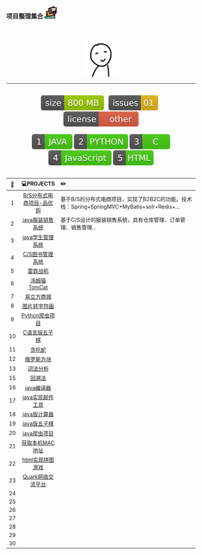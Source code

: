 ### 项目整理集合 <img src="_img/Ship.ico">
<br>
<br>
<div align="center">
	<img src="_img/touxiang.jpg" width="100" height="100">
<hr><br>
	<a href="#"><img src="_markdown/size-file.min.js.svg"></a>&nbsp;&nbsp;
	<a href="#"><img src="_markdown/issues.min.js.svg"></a>&nbsp;&nbsp;
	<a href="#"><img src="_markdown/license.min.js.svg"></a>
<br><br>
	<a href="#"><img src="_markdown/java.min.js.svg"></a>
	<a href="#"><img src="_markdown/python.min.js.svg"></a>
	<a href="#"><img src="_markdown/c.min.js.svg"></a>
	<a href="#"><img src="_markdown/javascript.min.js.svg"></a>
	<a href="#"><img src="_markdown/html.min.js.svg"></a>
</div>
<br>

| :floppy_disk: | :computer:PROJECTS | :pencil2: |
| :------: | :------: | :------|
| 1 | [B/S分布式电商项目-品优购](./pinyougou-parent) | 基于B/S的分布式电商项目，实现了B2B2C的功能。技术栈：Spring+SpringMVC+MyBatis+solr+Redis+... |
| 2 | [java服装销售系统](./FZXS) | 基于C/S设计的服装销售系统，具有仓库管理、订单管理、销售管理... |
| 3 | [java学生管理系统](./TheStudentSystem) |  |
| 4 | [C/S图书管理系统](./LibraryManager) |  |
| 5 | [雷霆战机](./LeiTingZhanJi) |  |
| 6 | [汤姆猫TomCat](./MyTomCat) |  |
| 7 | [易立方商城](./Enterprise_mall) |  |
| 8 | [图片转字符画](./PythonDrawAscii) |  |
| 9 | [Python爬虫项目](./PythonCrawler) |  |
| 10 | [C语言版五子棋]() |  |
| 11 | [贪吃蛇]() |  |
| 12 | [俄罗斯方块]() |  |
| 13 | [词法分析]() |  |
| 15 | [回溯法]() |  |
| 16 | [java编译器](./JavaIDE) |  |
| 17 | [java实现邮件工具](./EMailUtils) |  |
| 18 | [java版计算器](./Calculator) |  |
| 19 | [java版五子棋](./Gomoku) |  |
| 20 | [java爬虫项目](./JavaCrawler) |  |
| 21 | [获取本机MAC地址]() |  |
| 22 | [html实现拼图游戏](./Html_Pintu) |  |
| 23 | [Quark网络交流平台](./OnlineFriend) |  |
| 24 |  |  |
| 25 |  |  |
| 26 |  |  |
| 27 |  |  |
| 28 |  |  |
| 29 |  |  |
| 30 |  |  |
